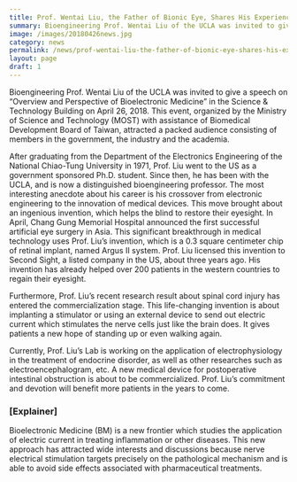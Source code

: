 ```yaml
---
title: Prof. Wentai Liu, the Father of Bionic Eye, Shares His Experience in the Innovation in Bioelectronic Medicine
summary: Bioengineering Prof. Wentai Liu of the UCLA was invited to give a speech on “Overview and Perspective of Bioelectronic Medicine” in the Science & Technology Building on April 26, 2018.
image: /images/20180426news.jpg
category: news
permalink: /news/prof-wentai-liu-the-father-of-bionic-eye-shares-his-experience-in-the-innovation-in-bioelectronic-medicine/
layout: page
draft: 1
---
```


Bioengineering Prof. Wentai Liu of the UCLA was invited to give a speech on “Overview and Perspective of Bioelectronic Medicine” in the Science & Technology Building on April 26, 2018.  This event, organized by the Ministry of Science and Technology (MOST) with assistance of Biomedical Development Board of Taiwan, attracted a packed audience consisting of members in the government, the industry and the academia.

After graduating from the Department of the Electronics Engineering of the National Chiao-Tung University in 1971, Prof. Liu went to the US as a government sponsored Ph.D. student.  Since then, he has been with the UCLA, and is now a distinguished bioengineering professor.  The most interesting anecdote about his career is his crossover from electronic engineering to the innovation of medical devices.  This move brought about an ingenious invention, which helps the blind to restore their eyesight.  In April, Chang Gung Memorial Hospital announced the first successful artificial eye surgery in Asia.  This significant breakthrough in medical technology uses Prof. Liu’s invention, which is a 0.3 square centimeter chip of retinal implant, named Argus II system.  Prof. Liu licensed this invention to Second Sight, a listed company in the US, about three years ago.  His invention has already helped over 200 patients in the western countries to regain their eyesight.

Furthermore, Prof. Liu’s recent research result about spinal cord injury has entered the commercialization stage.  This life-changing invention is about implanting a stimulator or using an external device to send out electric current which stimulates the nerve cells just like the brain does.  It gives patients a new hope of standing up or even walking again.

Currently, Prof. Liu’s Lab is working on the application of electrophysiology in the treatment of endocrine disorder, as well as other researches such as electroencephalogram, etc.  A new medical device for postoperative intestinal obstruction is about to be commercialized.  Prof. Liu’s commitment and devotion will benefit more patients in the years to come.

### [Explainer]
Bioelectronic Medicine (BM) is a new frontier which studies the application of electric current in treating inflammation or other diseases.  This new approach has attracted wide interests and discussions because nerve electrical stimulation targets precisely on the pathological mechanism and is able to avoid side effects associated with pharmaceutical treatments.
